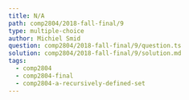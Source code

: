 ```yaml
---
title: N/A
path: comp2804/2018-fall-final/9
type: multiple-choice
author: Michiel Smid
question: comp2804/2018-fall-final/9/question.ts
solution: comp2804/2018-fall-final/9/solution.md
tags:
  - comp2804
  - comp2804-final
  - comp2804-a-recursively-defined-set
---
```

